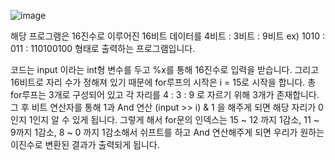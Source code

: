 ![image](https://user-images.githubusercontent.com/100292629/230773495-f5a7b1ba-f4ed-4f82-bb5b-6de9eadab435.png)

해당 프로그램은 16진수로 이루어진 16비트 데이터를 4비트 : 3비트 : 9비트 ex) 1010 : 011 : 110100100 형태로 출력하는 프로그램입니다.<br>

코드는 input 이라는 int형 변수를 두고 %x를 통해 16진수로 입력을 받습니다. 그리고 16비트로 자리 수가 정해져 있기 때문에 for루프의 시작은 i = 15로 시작을 합니다.
총 for루프는 3개로 구성되어 있고 각 자리를 4 : 3 : 9 로 자르기 위해 3개가 존재합니다. 그 후 비트 연산자를 통해 1과 And 연산 (input >> i) & 1 을 해주게 되면 해당 자리가 0인지 1인지 알 수 있게 됩니다. 그렇게 해서  for문의 인덱스는 15 ~ 12 까지 1감소, 11 ~ 9까지 1감소, 8 ~ 0 까지 1감소해서 쉬프트를 하고 And 연산해주게 되면 우리가 원하는 이진수로 변환된 결과가 출력되게 됩니다. 
